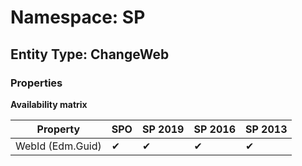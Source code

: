 # Namespace: SP
## Entity Type: ChangeWeb

### Properties

**Availability matrix**

Property | SPO | SP 2019 | SP 2016 | SP 2013
----------|-----|---------|---------|--------
WebId (Edm.Guid) | ✔ | ✔ | ✔ | ✔

